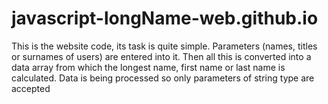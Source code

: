 # javascript-longName-web.github.io
This is the website code, its task is quite simple. Parameters (names, titles or surnames of users) are entered into it. Then all this is converted into a data array from which the longest name, first name or last name is calculated. Data is being processed so only parameters of string type are accepted
